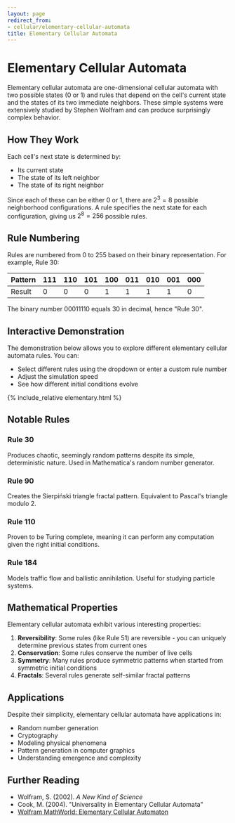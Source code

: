 ```yaml
---
layout: page
redirect_from:
- cellular/elementary-cellular-automata
title: Elementary Cellular Automata
---
```


# Elementary Cellular Automata

Elementary cellular automata are one-dimensional cellular automata with two possible states (0 or 1) and rules that depend on the cell's current state and the states of its two immediate neighbors. These simple systems were extensively studied by Stephen Wolfram and can produce surprisingly complex behavior.

## How They Work

Each cell's next state is determined by:
- Its current state
- The state of its left neighbor
- The state of its right neighbor

Since each of these can be either 0 or 1, there are $2^3 = 8$ possible neighborhood configurations. A rule specifies the next state for each configuration, giving us $2^8 = 256$ possible rules.

## Rule Numbering

Rules are numbered from 0 to 255 based on their binary representation. For example, Rule 30:

| Pattern | 111 | 110 | 101 | 100 | 011 | 010 | 001 | 000 |
|---------|-----|-----|-----|-----|-----|-----|-----|-----|
| Result  |  0  |  0  |  0  |  1  |  1  |  1  |  1  |  0  |

The binary number 00011110 equals 30 in decimal, hence "Rule 30".

## Interactive Demonstration

The demonstration below allows you to explore different elementary cellular automata rules. You can:
- Select different rules using the dropdown or enter a custom rule number
- Adjust the simulation speed
- See how different initial conditions evolve

{% include_relative elementary.html %}

## Notable Rules

### Rule 30
Produces chaotic, seemingly random patterns despite its simple, deterministic nature. Used in Mathematica's random number generator.

### Rule 90
Creates the Sierpiński triangle fractal pattern. Equivalent to Pascal's triangle modulo 2.

### Rule 110
Proven to be Turing complete, meaning it can perform any computation given the right initial conditions.

### Rule 184
Models traffic flow and ballistic annihilation. Useful for studying particle systems.

## Mathematical Properties

Elementary cellular automata exhibit various interesting properties:

1. **Reversibility**: Some rules (like Rule 51) are reversible - you can uniquely determine previous states from current ones
2. **Conservation**: Some rules conserve the number of live cells
3. **Symmetry**: Many rules produce symmetric patterns when started from symmetric initial conditions
4. **Fractals**: Several rules generate self-similar fractal patterns

## Applications

Despite their simplicity, elementary cellular automata have applications in:
- Random number generation
- Cryptography
- Modeling physical phenomena
- Pattern generation in computer graphics
- Understanding emergence and complexity

## Further Reading

- Wolfram, S. (2002). *A New Kind of Science*
- Cook, M. (2004). "Universality in Elementary Cellular Automata"
- [Wolfram MathWorld: Elementary Cellular Automaton](https://mathworld.wolfram.com/ElementaryCellularAutomaton.html)